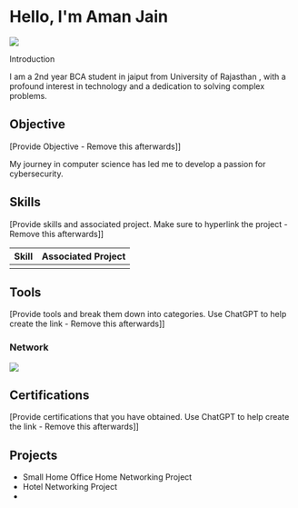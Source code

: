 # Hello, I'm Aman Jain
<a href="https://www.linkedin.com/in/aman-j-63bb47267"><img src="https://img.shields.io/badge/-LinkedIn-0072b1?&style=for-the-badge&logo=linkedin&logoColor=white" /></a>

Introduction 

I am a 2nd year BCA student in jaiput from University of Rajasthan , with a profound interest in technology and a dedication to solving complex problems.

## Objective
[Provide Objective - Remove this afterwards]]

My journey in computer science has led me to develop a passion for cybersecurity.

## Skills
[Provide skills and associated project. Make sure to hyperlink the project - Remove this afterwards]]

| Skill                                         | Associated Project         |
|-----------------------------------------------|----------------------------|
|           | <a href="https://google.com"></a>|

## Tools
[Provide tools and break them down into categories. Use ChatGPT to help create the link - Remove this afterwards]]

### Network
<div>
    <img src="https://img.shields.io/badge/-Wireshark-1679A7?&style=for-the-badge&logo=Wireshark&logoColor=white" />
</div>

## Certifications
[Provide certifications that you have obtained. Use ChatGPT to help create the link - Remove this afterwards]]
<div>
</div>

## Projects
- Small Home Office Home Networking Project
- Hotel Networking Project
- 
